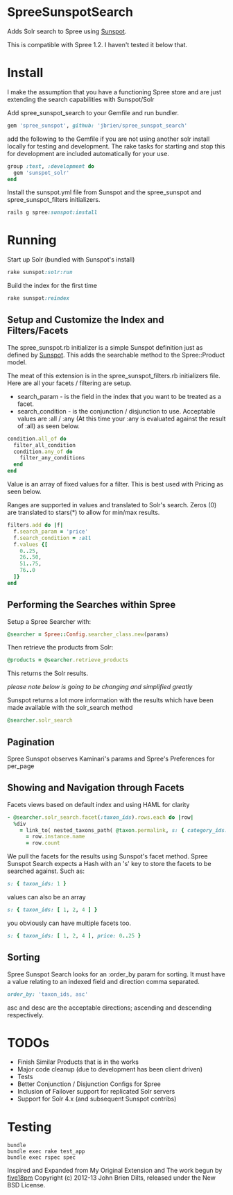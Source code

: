 SpreeSunspotSearch
==================

Adds Solr search to Spree using [Sunspot](https://github.com/sunspot/sunspot).

This is compatible with Spree 1.2. I haven't tested it below that.


Install
=======

I make the assumption that you have a functioning Spree store and are just extending the search capabilities with Sunspot/Solr

Add spree_sunspot_search to your Gemfile and run bundler.

```ruby
gem 'spree_sunspot', github: 'jbrien/spree_sunspot_search'
```

add the following to the Gemfile if you are not using another solr install locally for testing and development. The rake tasks for starting and stop this for development are included automatically for your use.

```ruby
group :test, :development do
  gem 'sunspot_solr'
end
```

Install the sunspot.yml file from Sunspot and the spree_sunspot and spree_sunspot_filters initializers.

```ruby
rails g spree:sunspot:install
```

Running
=======

Start up Solr (bundled with Sunspot's install)

```ruby
rake sunspot:solr:run
```

Build the index for the first time

```ruby
rake sunspot:reindex
```

Setup and Customize the Index and Filters/Facets
------------------------------------------------

The spree_sunspot.rb initializer is a simple Sunspot definition just as defined by [Sunspot](https://github.com/sunspot/sunspot). This adds the searchable method to the Spree::Product model.

The meat of this extension is in the spree_sunspot_filters.rb initializers file. Here are all your facets / filtering are setup.

* search_param - is the field in the index that you want to be treated as a facet.
* search_condition - is the conjunction / disjunction to use. Acceptable values are :all / :any (At this time your :any is evaluated against the result of :all) as seen below.

```ruby
condition.all_of do
  filter_all_condition
  condition.any_of do
    filter_any_conditions
  end
end
```

Value is an array of fixed values for a filter. This is best used with Pricing as seen below.

Ranges are supported in values and translated to Solr's search. Zeros (0) are translated to stars(*) to allow for min/max results.

```ruby
filters.add do |f|
  f.search_param = 'price'
  f.search_condition = :all
  f.values {[
    0..25,
    26..50,
    51..75,
    76..0
  ]}
end
```

Performing the Searches within Spree
------------------------------------

Setup a Spree Searcher with:

```ruby
@searcher = Spree::Config.searcher_class.new(params)
```

Then retrieve the products from Solr:

```ruby
@products = @searcher.retrieve_products
```

This returns the Solr results.

_please note below is going to be changing and simplified greatly_

Sunspot returns a lot more information with the results which have been made available with the solr_search method

```ruby
@searcher.solr_search
```

Pagination
----------

Spree Sunspot observes Kaminari's params and Spree's Preferences for per_page

Showing and Navigation through Facets
-------------------------------------
Facets views based on default index and using HAML for clarity

```ruby
- @searcher.solr_search.facet(:taxon_ids).rows.each do |row|
  %div
    = link_to( nested_taxons_path( @taxon.permalink, s: { category_ids: row.value } ) ) do
      = row.instance.name
      = row.count
```

We pull the facets for the results using Sunspot's facet method. Spree Sunspot Search expects a Hash with an 's' key to store the facets to be searched against. Such as:

```ruby
s: { taxon_ids: 1 }
```

values can also be an array

```ruby
s: { taxon_ids: [ 1, 2, 4 ] }
```

you obviously can have multiple facets too.

```ruby
s: { taxon_ids: [ 1, 2, 4 ], price: 0..25 }
```

Sorting
-------

Spree Sunspot Search looks for an :order_by param for sorting. It must have a value relating to an indexed field and direction comma separated.

```ruby
order_by: 'taxon_ids, asc'
```

asc and desc are the acceptable directions; ascending and descending respectively.

TODOs
=====

* Finish Similar Products that is in the works
* Major code cleanup (due to development has been client driven)
* Tests
* Better Conjunction / Disjunction Configs for Spree
* Inclusion of Failover support for replicated Solr servers
* Support for Solr 4.x (and subsequent Sunspot contribs)

Testing
=======

```shell
bundle
bundle exec rake test_app
bundle exec rspec spec
```

Inspired and Expanded from My Original Extension and The work begun by [five18pm](https://github.com/five18pm/spree-sunspot)
Copyright (c) 2012-13 John Brien Dilts, released under the New BSD License.
